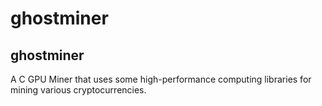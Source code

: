 # ghostminer
ghostminer
----------
A C GPU Miner that uses some high-performance computing libraries for mining various cryptocurrencies.
